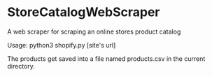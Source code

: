 # StoreCatalogWebScraper
A web scraper for scraping an online stores product catalog

Usage: python3 shopify.py [site's url]

The products get saved into a file named products.csv in the current directory.
